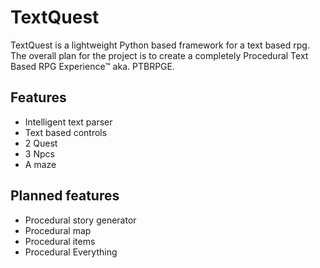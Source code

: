 # TextQuest

TextQuest is a lightweight Python based framework for a text based rpg. The overall plan for the project is to create a completely Procedural Text Based RPG Experience™ aka. PTBRPGE.

## Features
* Intelligent text parser
* Text based controls
* 2 Quest
* 3 Npcs
* A maze

## Planned features
* Procedural story generator
* Procedural map
* Procedural items
* Procedural Everything
